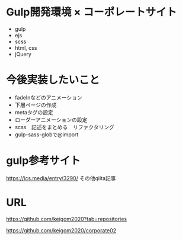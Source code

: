 # Gulp開発環境 × コーポレートサイト
- gulp
- ejs
- scss
- html, css
- jQuery

# 今後実装したいこと
- fadeInなどのアニメーション
- 下層ページの作成
- metaタグの設定
- ローダーアニメーションの設定
- scss　記述をまとめる　リファクタリング
- gulp-sass-globで@import

# gulp参考サイト
https://ics.media/entry/3290/
その他qiita記事

# URL
https://github.com/keigom2020?tab=repositories

https://github.com/keigom2020/corporate02